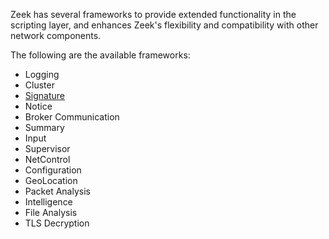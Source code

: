 Zeek has several frameworks to provide extended functionality in the scripting layer, and enhances Zeek's flexibility and compatibility with other network components.

The following are the available frameworks:
- Logging
- Cluster
- [Signature](obsidian://open?vault=security-notes&file=Defensive%20Security%2FNetwork%20Traffic%20Analysis%2FTools%2FZeek%2FSignatures)
- Notice
- Broker Communication
- Summary
- Input
- Supervisor
- NetControl
- Configuration
- GeoLocation
- Packet Analysis
- Intelligence
- File Analysis
- TLS Decryption